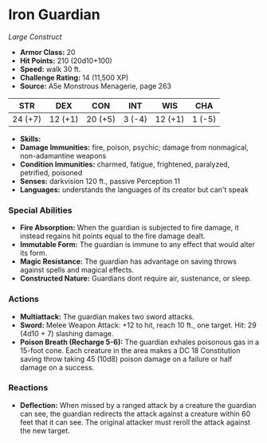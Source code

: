 # Iron Guardian

*Large* *Construct*

- **Armor Class:** 20
- **Hit Points:** 210 (20d10+100)
- **Speed:** walk 30 ft.
- **Challenge Rating:** 14 (11,500 XP)
- **Source:** A5e Monstrous Menagerie, page 263

| STR | DEX | CON | INT | WIS | CHA |
| --- | --- | --- | --- | --- | --- |
| 24 (+7) | 12 (+1) | 20 (+5) | 3 (-4) | 12 (+1) | 1 (-5) |

- **Skills:** 
- **Damage Immunities:** fire, poison, psychic; damage from nonmagical, non-adamantine weapons
- **Condition Immunities:** charmed, fatigue, frightened, paralyzed, petrified, poisoned
- **Senses:** darkvision 120 ft., passive Perception 11
- **Languages:** understands the languages of its creator but can't speak

### Special Abilities

- **Fire Absorption:** When the guardian is subjected to fire damage, it instead regains hit points equal to the fire damage dealt.
- **Immutable Form:** The guardian is immune to any effect that would alter its form.
- **Magic Resistance:** The guardian has advantage on saving throws against spells and magical effects.
- **Constructed Nature:** Guardians dont require air, sustenance, or sleep.

### Actions

- **Multiattack:** The guardian makes two sword attacks.
- **Sword:** Melee Weapon Attack: +12 to hit, reach 10 ft., one target. Hit: 29 (4d10 + 7) slashing damage.
- **Poison Breath (Recharge 5-6):** The guardian exhales poisonous gas in a 15-foot cone. Each creature in the area makes a DC 18 Constitution saving throw  taking 45 (10d8) poison damage on a failure or half damage on a success.

### Reactions

- **Deflection:** When missed by a ranged attack by a creature the guardian can see, the guardian redirects the attack against a creature within 60 feet that it can see. The original attacker must reroll the attack against the new target.


